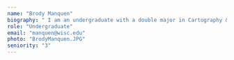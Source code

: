 ```yaml
---
name: "Brody Manquen"
biography: " I am an undergraduate with a double major in Cartography & GIS and Classical Humanities, with certificates in Archaeology and European Studies. I am currently working on modelling heavy metal levels in lake sediments for testing their usefulness as proxies for the Younger Dryas Impact Hypothesis."
role: "Undergraduate"
email: "manquen@wisc.edu"
photo: "BrodyManquen.JPG"
seniority: "3"
---
```

